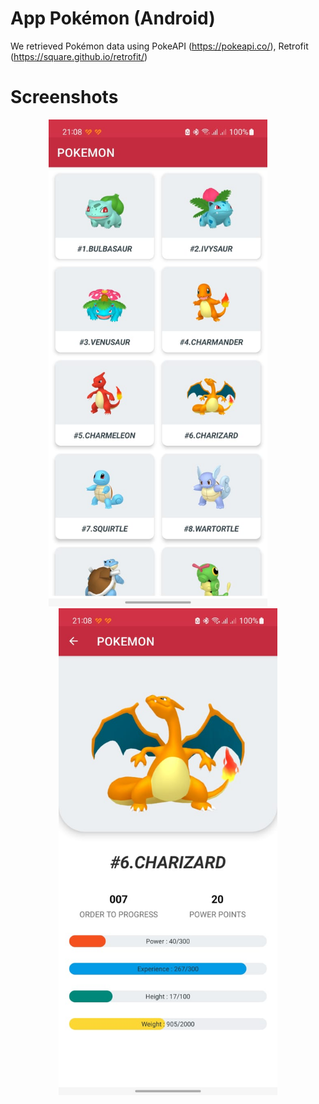 # App Pokémon (Android)
We retrieved Pokémon data using PokeAPI (https://pokeapi.co/), Retrofit (https://square.github.io/retrofit/)

# Screenshots
<div align="center">
    <img src="screenshots/PokAPI-1.jpg" width="350" />
    &nbsp; &nbsp; &nbsp; &nbsp;
    <img src="screenshots/PokAPI-2.jpg" width="350" />
</div>

